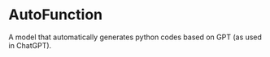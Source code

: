 # AutoFunction
A model that automatically generates python codes based on GPT (as used in ChatGPT).
